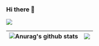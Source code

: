 ### Hi there 👋

![](https://github.com/evgeny-net-x/github-stats/blob/master/generated/overview.svg)

| <img align="center" src="https://github-readme-stats.vercel.app/api?username=evgeny-net-x&include_all_commits=true&hide=issues,contribs,stars&hide_title=true&show_icons=true&include_all_commits=true&theme=buefy&hide_border=true" alt="Anurag's github stats" /> | <img align="center" src="https://github-readme-stats.vercel.app/api/top-langs/?username=evgeny-net-x&hide=jupyter%20notebook,html,css,c%23&layout=compact&theme=buefy&hide_border=true" /> |
  | ------------- | ------------- |
